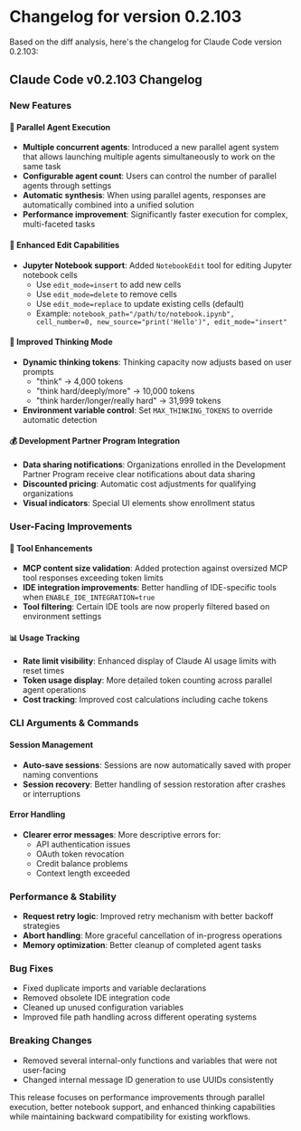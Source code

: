 # Changelog for version 0.2.103

Based on the diff analysis, here's the changelog for Claude Code version 0.2.103:

## Claude Code v0.2.103 Changelog

### New Features

#### 🚀 Parallel Agent Execution
- **Multiple concurrent agents**: Introduced a new parallel agent system that allows launching multiple agents simultaneously to work on the same task
- **Configurable agent count**: Users can control the number of parallel agents through settings
- **Automatic synthesis**: When using parallel agents, responses are automatically combined into a unified solution
- **Performance improvement**: Significantly faster execution for complex, multi-faceted tasks

#### 📝 Enhanced Edit Capabilities
- **Jupyter Notebook support**: Added `NotebookEdit` tool for editing Jupyter notebook cells
  - Use `edit_mode=insert` to add new cells
  - Use `edit_mode=delete` to remove cells
  - Use `edit_mode=replace` to update existing cells (default)
  - Example: `notebook_path="/path/to/notebook.ipynb", cell_number=0, new_source="print('Hello')", edit_mode="insert"`

#### 🧠 Improved Thinking Mode
- **Dynamic thinking tokens**: Thinking capacity now adjusts based on user prompts
  - "think" → 4,000 tokens
  - "think hard/deeply/more" → 10,000 tokens  
  - "think harder/longer/really hard" → 31,999 tokens
- **Environment variable control**: Set `MAX_THINKING_TOKENS` to override automatic detection

#### 💰 Development Partner Program Integration
- **Data sharing notifications**: Organizations enrolled in the Development Partner Program receive clear notifications about data sharing
- **Discounted pricing**: Automatic cost adjustments for qualifying organizations
- **Visual indicators**: Special UI elements show enrollment status

### User-Facing Improvements

#### 🔧 Tool Enhancements
- **MCP content size validation**: Added protection against oversized MCP tool responses exceeding token limits
- **IDE integration improvements**: Better handling of IDE-specific tools when `ENABLE_IDE_INTEGRATION=true`
- **Tool filtering**: Certain IDE tools are now properly filtered based on environment settings

#### 📊 Usage Tracking
- **Rate limit visibility**: Enhanced display of Claude AI usage limits with reset times
- **Token usage display**: More detailed token counting across parallel agent operations
- **Cost tracking**: Improved cost calculations including cache tokens

### CLI Arguments & Commands

#### Session Management
- **Auto-save sessions**: Sessions are now automatically saved with proper naming conventions
- **Session recovery**: Better handling of session restoration after crashes or interruptions

#### Error Handling
- **Clearer error messages**: More descriptive errors for:
  - API authentication issues
  - OAuth token revocation
  - Credit balance problems
  - Context length exceeded
  
### Performance & Stability

- **Request retry logic**: Improved retry mechanism with better backoff strategies
- **Abort handling**: More graceful cancellation of in-progress operations
- **Memory optimization**: Better cleanup of completed agent tasks

### Bug Fixes

- Fixed duplicate imports and variable declarations
- Removed obsolete IDE integration code
- Cleaned up unused configuration variables
- Improved file path handling across different operating systems

### Breaking Changes

- Removed several internal-only functions and variables that were not user-facing
- Changed internal message ID generation to use UUIDs consistently

This release focuses on performance improvements through parallel execution, better notebook support, and enhanced thinking capabilities while maintaining backward compatibility for existing workflows.
